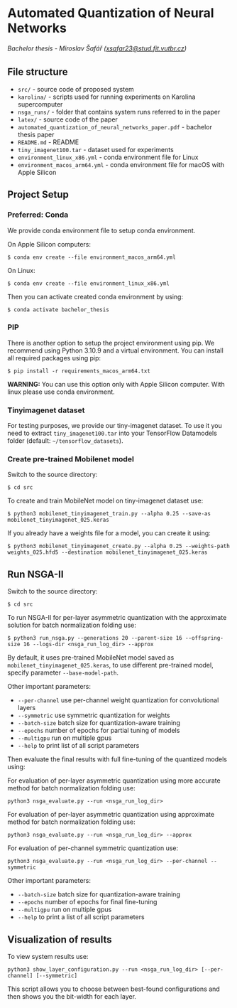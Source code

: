 # Automated Quantization of Neural Networks

###### Bachelor thesis - Miroslav Šafář (xsafar23@stud.fit.vutbr.cz)

## File structure

- `src/` - source code of proposed system
- `karolina/` - scripts used for running experiments on Karolina supercomputer
- `nsga_runs/` - folder that contains system runs referred to in the paper
- `latex/` - source code of the paper
- `automated_quantization_of_neural_networks_paper.pdf` - bachelor thesis paper
- `README.md` - README
- `tiny_imagenet100.tar` - dataset used for experiments
- `environment_linux_x86.yml` - conda environment file for Linux
- `environment_macos_arm64.yml` - conda environment file for macOS with Apple Silicon

## Project Setup

### Preferred: Conda

We provide conda environment file to setup conda environment.

On Apple Silicon computers:

```shell
$ conda env create --file environment_macos_arm64.yml
```

On Linux:

```shell
$ conda env create --file environment_linux_x86.yml
```

Then you can activate created conda environment by using:
```shell
$ conda activate bachelor_thesis
```

### PIP

There is another option to setup the project environment using pip.
We recommend using Python 3.10.9 and a virtual environment. You can install all required packages using pip:

```shell
$ pip install -r requirements_macos_arm64.txt
```

**WARNING:** You can use this option only with Apple Silicon computer. With linux please use conda environment.

### Tinyimagenet dataset

For testing purposes, we provide our tiny-imagenet dataset. To use it you need to extract 
`tiny_imagenet100.tar` into your TensorFlow Datamodels folder (default: `~/tensorflow_datasets`).

### Create pre-trained Mobilenet model

Switch to the source directory:

```shell
$ cd src
```

To create and train MobileNet model on tiny-imagenet dataset use:

```shell
$ python3 mobilenet_tinyimagenet_train.py --alpha 0.25 --save-as mobilenet_tinyimagenet_025.keras
```

If you already have a weights file for a model, you can create it using:

```shell
$ python3 mobilenet_tinyimagenet_create.py --alpha 0.25 --weights-path weights_025.hfd5 --destination mobilenet_tinyimagenet_025.keras
```

## Run NSGA-II

Switch to the source directory:

```shell
$ cd src
```

To run NSGA-II for per-layer asymmetric quantization with the approximate solution for batch normalization folding use:

```shell
$ python3 run_nsga.py --generations 20 --parent-size 16 --offspring-size 16 --logs-dir <nsga_run_log_dir> --approx
```

By default, it uses pre-trained MobileNet model saved as `mobilenet_tinyimagenet_025.keras`,
to use different pre-trained model, specify parameter `--base-model-path`.

Other important parameters:

- `--per-channel` use per-channel weight quantization for convolutional layers
- `--symmetric` use symmetric quantization for weights
- `--batch-size` batch size for quantization-aware training
- `--epochs` number of epochs for partial tuning of models
- `--multigpu` run on multiple gpus
- `--help` to print list of all script parameters

Then evaluate the final results with full fine-tuning of the quantized models using:

For evaluation of per-layer asymmetric quantization using more accurate method for batch normalization folding use:

```shell
python3 nsga_evaluate.py --run <nsga_run_log_dir>
```

For evaluation of per-layer asymmetric quantization using approximate method for batch normalization folding use:

```shell
python3 nsga_evaluate.py --run <nsga_run_log_dir> --approx
```

For evaluation of per-channel symmetric quantization use:

```shell
python3 nsga_evaluate.py --run <nsga_run_log_dir> --per-channel --symmetric
```

Other important parameters:

- `--batch-size` batch size for quantization-aware training
- `--epochs` number of epochs for final fine-tuning
- `--multigpu` run on multiple gpus
- `--help` to print a list of all script parameters

## Visualization of results

To view system results use:
```shell
python3 show_layer_configuration.py --run <nsga_run_log_dir> [--per-channel] [--symmetric]
```
This script allows you to choose between best-found configurations and then shows you the bit-width for each layer.

